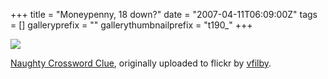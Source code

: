+++
title = "Moneypenny, 18 down?"
date = "2007-04-11T06:09:00Z"
tags = []
galleryprefix = ""
gallerythumbnailprefix = "t190_"
+++

[
![](http://farm1.static.flickr.com/235/454887179_29ae67d177.jpg)](http://www.flickr.com/photos/vfilby/454887179/
"photo sharing" )

[Naughty Crossword Clue](http://www.flickr.com/photos/vfilby/454887179/),
originally uploaded to flickr by
[vfilby](http://www.flickr.com/people/vfilby/).

